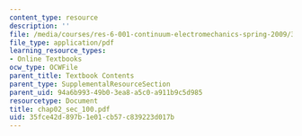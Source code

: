 ```yaml
---
content_type: resource
description: ''
file: /media/courses/res-6-001-continuum-electromechanics-spring-2009/35fce42d897b1e01cb57c839223d017b_chap02_sec_100.pdf
file_type: application/pdf
learning_resource_types:
- Online Textbooks
ocw_type: OCWFile
parent_title: Textbook Contents
parent_type: SupplementalResourceSection
parent_uid: 94a6b993-49b0-3ea8-a5c0-a911b9c5d985
resourcetype: Document
title: chap02_sec_100.pdf
uid: 35fce42d-897b-1e01-cb57-c839223d017b
---
```

